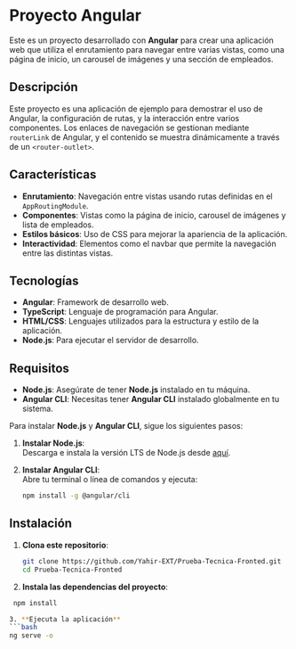 # Proyecto Angular

Este es un proyecto desarrollado con **Angular** para crear una aplicación web que utiliza el enrutamiento para navegar entre varias vistas, como una página de inicio, un carousel de imágenes y una sección de empleados.

## Descripción

Este proyecto es una aplicación de ejemplo para demostrar el uso de Angular, la configuración de rutas, y la interacción entre varios componentes. Los enlaces de navegación se gestionan mediante `routerLink` de Angular, y el contenido se muestra dinámicamente a través de un `<router-outlet>`.

## Características

- **Enrutamiento**: Navegación entre vistas usando rutas definidas en el `AppRoutingModule`.
- **Componentes**: Vistas como la página de inicio, carousel de imágenes y lista de empleados.
- **Estilos básicos**: Uso de CSS para mejorar la apariencia de la aplicación.
- **Interactividad**: Elementos como el navbar que permite la navegación entre las distintas vistas.

## Tecnologías

- **Angular**: Framework de desarrollo web.
- **TypeScript**: Lenguaje de programación para Angular.
- **HTML/CSS**: Lenguajes utilizados para la estructura y estilo de la aplicación.
- **Node.js**: Para ejecutar el servidor de desarrollo.

## Requisitos

- **Node.js**: Asegúrate de tener **Node.js** instalado en tu máquina.
- **Angular CLI**: Necesitas tener **Angular CLI** instalado globalmente en tu sistema.

Para instalar **Node.js** y **Angular CLI**, sigue los siguientes pasos:

1. **Instalar Node.js**:  
   Descarga e instala la versión LTS de Node.js desde [aquí](https://nodejs.org/).

2. **Instalar Angular CLI**:  
   Abre tu terminal o línea de comandos y ejecuta:
   ```bash
   npm install -g @angular/cli

## Instalación

1. **Clona este repositorio**:
   ```bash
   git clone https://github.com/Yahir-EXT/Prueba-Tecnica-Fronted.git
   cd Prueba-Tecnica-Fronted

2. **Instala las dependencias del proyecto**:
  ```bash
   npm install

3. **Ejecuta la aplicación**
  ```bash
  ng serve -o
